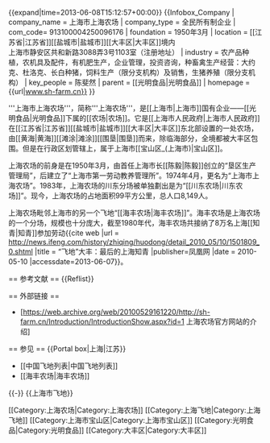{{expand|time=2013-06-08T15:12:57+00:00}}
{{Infobox_Company
| company_name = 上海市上海农场
| company_type = 全民所有制企业
| com_code= 913100004250096176
| foundation = 1950年3月
| location = [[江苏省|江苏省]][[盐城市|盐城市]][[大丰区|大丰区]]境内<br />上海市静安区共和新路3088弄3号1103室（注册地址）
| industry = 农产品种植，农机具及配件，有机肥生产，企业管理，投资咨询，种畜禽生产经营：大约克、杜洛克、长白种猪，饲料生产（限分支机构）及销售，生猪养殖（限分支机构）
| key_people = 陈斐然
| parent = [[光明食品|光明食品]]
| homepage = {{url|www.sh-farm.cn}}
}}

'''上海市上海农场'''，简称'''上海农场'''，是[[上海市|上海市]]国有企业——[[光明食品|光明食品]]下属的[[农场|农场]]。它是[[上海市人民政府|上海市人民政府]]在[[江苏省|江苏省]][[盐城市|盐城市]][[大丰区|大丰区]]东北部设置的一处农场，由[[黄海|黄海]][[滩涂|滩涂]][[围垦|围垦]]而来，除临海部分，全境都被大丰区包围。但是在行政区划管辖上，属于上海市[[宝山区_(上海市)|宝山区]]。

上海农场的前身是在1950年3月，由首任上海市长[[陈毅|陈毅]]创立的“垦区生产管理局”，后建立了“上海市第一劳动教养管理所”。1974年4月，更名为“上海市上海农场”。1983年，上海农场的川东分场被单独劃出是为“[[川东农场|川东农场]]”。现今，上海农场的占地面积99平方公里，总人口8,149人。

上海农场毗邻上海市的另一个飞地“[[海丰农场|海丰农场]]”。海丰农场是上海农场的一个分场，规模也十分庞大，截至1980年代，海丰农场共接纳了8万名上海[[知青|知青]]参加劳动<ref>{{cite web |url = http://news.ifeng.com/history/zhiqing/huodong/detail_2010_05/10/1501809_0.shtml |title = “飞地”大丰：最后的上海知青 |publisher=凤凰网 |date = 2010-05-10 |accessdate=2013-06-07}}</ref>。

== 参考文献 ==
{{Reflist}}

== 外部链接 ==
* [https://web.archive.org/web/20100529161220/http://sh-farm.cn/Introduction/IntroductionShow.aspx?id=1 上海农场官方网站的介绍]

== 参见 ==
{{Portal box|上海|江苏}}
* [[中国飞地列表|中国飞地列表]]
* [[海丰农场|海丰农场]]

{{-}}
{{上海市飞地}}

[[Category:上海农场|Category:上海农场]]
[[Category:上海飞地|Category:上海飞地]]
[[Category:上海市宝山区|Category:上海市宝山区]]
[[Category:光明食品|Category:光明食品]]
[[Category:大丰区|Category:大丰区]]